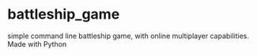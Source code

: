# battleship_game
simple command line battleship game, with online multiplayer capabilities. Made with Python
